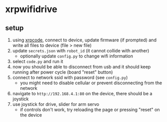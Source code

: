 # xrpwifidrive

## setup
1. using [xrpcode](https://xrpcode.wpi.edu/), connect to device, update firmware (if prompted) and write all files to device (file > new file)
2. update `secrets.json` with `robot_id` (it cannot collide with another)
	* optionally update `config.py` to change wifi information
3. select `code.py` and run it
4. now you should be able to disconnect from usb and it should keep running after power cycle (board "reset" button)
5. connect to network ssid with password (see `config.py`)
	* you might need to disable cellular or prevent disconnecting from the network
6. navigate to `http://192.168.4.1:80` on the device, there should be a joystick
7. use joystick for drive, slider for arm servo
	* if controls don't work, try reloading the page or pressing "reset" on the device